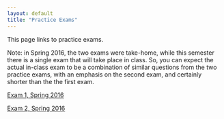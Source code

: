 ```yaml
---
layout: default
title: "Practice Exams"
---
```


This page links to practice exams.

Note: in Spring 2016, the two exams were take-home, while this semester there is a single exam that will take place in class.  So, you can expect the actual in-class exam to be a combination of similar questions from the two practice exams, with an emphasis on the second exam, and certainly shorter than the the first exam.

[Exam 1, Spring 2016](cs320-spring2016-exam1.pdf)

[Exam 2, Spring 2016](cs320-spring2016-exam2.pdf)
